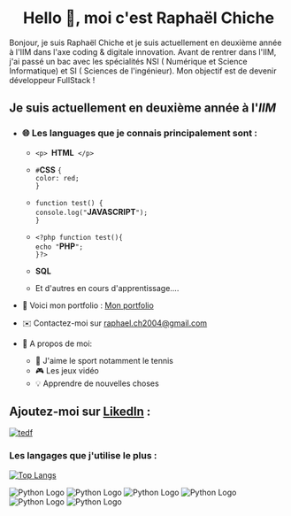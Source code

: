 # <center> Hello 👋, moi c'est **Raphaël Chiche** </center>

Bonjour, je suis Raphaël Chiche et je suis actuellement en deuxième année à l'IIM dans l'axe coding & digitale innovation. Avant de rentrer dans l'IIM, j'ai passé un bac avec les spécialités NSI ( Numérique et Science Informatique) et SI ( Sciences de l'ingénieur). Mon objectif est de devenir développeur FullStack !
## Je suis actuellement en deuxième année à l'*IIM*
* ### 🌐 Les languages que je connais principalement sont :

    * `<p> `__HTML__` </p>`

    * `#`__CSS__ `{`<br>`color: red;`<br>`}`
    
    * `function test() {`<br>
    `console.log("`__JAVASCRIPT__`");`<br>
    `}`
  
    * `<?php function test(){ `<br>`echo "`__PHP__`";`<br>`}?>`

    * __SQL__

    * Et d'autres en cours d'apprentissage....



* 🔧 Voici mon portfolio : [Mon portfolio](https://chicheraphael.vercel.app/)

* ✉️ Contactez-moi sur raphael.ch2004@gmail.com
* 📄 A propos de moi:
    * 🎾 J'aime le sport notamment le tennis 
    * 🎮 Les jeux vidéo
    * 💡 Apprendre de nouvelles choses
## Ajoutez-moi sur [Likedln](https://www.linkedin.com/in/chicheraphael/) :
 [![tedf](https://content.linkedin.com/content/dam/me/business/en-us/amp/brand-site/v2/bg/LI-Bug.svg.original.svg)](https://www.linkedin.com/in/chicheraphael/)

### Les langages que j'utilise le plus :
[![Top Langs](https://github-readme-stats.vercel.app/api/top-langs/?username=Raphael-Chiche&layout=compact)](https://github.com/anuraghazra/github-readme-stats)    

![Python Logo](https://img.shields.io/badge/Python-3776AB?style=for-the-badge&logo=python&logoColor=white)
![Python Logo](https://img.shields.io/badge/HTML-239120?style=for-the-badge&logo=html5&logoColor=white)
![Python Logo](https://img.shields.io/badge/CSS-239120?&style=for-the-badge&logo=css3&logoColor=white)
![Python Logo](	https://img.shields.io/badge/JavaScript-323330?style=for-the-badge&logo=javascript&logoColor=F7DF1E)
![Python Logo](	https://img.shields.io/badge/PHP-777BB4?style=for-the-badge&logo=php&logoColor=white)
![Python Logo](	https://img.shields.io/badge/MySQL-00000F?style=for-the-badge&logo=mysql&logoColor=white)


